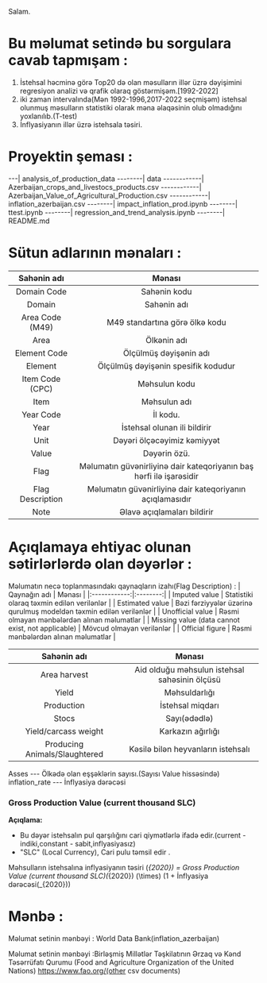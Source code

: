 



Salam.

# Bu məlumat setində bu sorgulara cavab tapmışam : 
1. İstehsal həcminə görə Top20 də olan məsulların illər üzrə dəyişimini regresiyon analizi və qrafik olaraq göstərmişəm.[1992-2022]
2. iki zaman intervalında(Mən 1992-1996,2017-2022 seçmişəm) istehsal olunmuş məsulların statistiki olarak məna əlaqəsinin olub olmadığını yoxlanılıb.(T-test)
3. İnflyasiyanın illər üzrə istehsala təsiri.


# Proyektin şeması : 

---| analysis_of_production_data
--------| data
------------|  Azerbaijan_crops_and_livestocs_products.csv
------------| Azerbaijan_Value_of_Agricultural_Production.csv
------------| inflation_azerbaijan.csv
--------| impact_inflation_prod.ipynb
--------| ttest.ipynb
--------| regression_and_trend_analysis.ipynb
--------| README.md





 # Sütun adlarının mənaları : 

| Sahənin adı  | Mənası       |
|:------------:|:-------------:|
| Domain Code  | Sahənin kodu  |
| Domain      | Sahənin adı   |
|Area Code (M49) | M49 standartına görə ölkə kodu |
|Area | Ölkənin adı |
|Element Code | Ölçülmüş dəyişənin adı |  
| Element  |Ölçülmüş dəyişənin spesifik kodudur |
| Item Code (CPC) | Məhsulun kodu |
| Item | Məhsulun adı |
| Year Code | İl kodu.
| Year | İstehsal olunan ili bildirir |
| Unit |Dəyəri ölçəcəyimiz kəmiyyət |
| Value | Dəyərin özü.
|Flag | Məlumatın güvənirliyinə dair kateqoriyanın baş hərfi ilə işarəsidir |
|Flag Description | Məlumatın güvənirliyinə dair kateqoriyanın açıqlamasıdır |
| Note  | Əlavə açıqlamaları bildirir |



# Açıqlamaya ehtiyac olunan sətirlərlərdə olan dəyərlər  : 
Məlumatın necə toplanmasındakı qaynaqların izahı(Flag Description) : 
| Qaynağın adı | Mənası   |
|:------------:|:--------:|
| Imputed value | Statistiki olaraq təxmin edilən verilənlər |
| Estimated value | Bəzi fərziyyələr üzərinə qurulmuş modeldən təxmin edilən verilənlər |
| Unofficial value | Rəsmi olmayan mənbələrdən alınan məlumatlar |
| Missing value (data cannot exist, not applicable) | Mövcud olmayan verilənlər |
| Official figure | Rəsmi mənbələrdən alınan məlumatlar |



| Sahənin adı | Mənası |
|:-----------:|:-------:|
| Area harvest | Aid olduğu məhsulun istehsal sahəsinin ölçüsü |
| Yield  | Məhsuldarlığı |
| Production | İstehsal miqdarı |
| Stocs | Sayı(ədədlə) |
| Yield/carcass weight |  Karkazın ağırlığı |
| Producing Animals/Slaughtered | Kəsilə bilən heyvanların istehsalı |


Asses --- Ölkədə olan eşşəklərin sayısı.(Sayısı Value hissəsində)
inflation_rate --- İnflyasiya dərəcəsi



### Gross Production Value (current thousand SLC)
**Açıqlama:**
- Bu dəyər istehsalın pul qarşılığını cari qiymətlərlə ifadə edir.(current -indiki,constant - sabit,inflyasiyasız)
- "SLC" (Local Currency), Cari pulu təmsil edir  .

Məhsulların istehsalına inflyasiyanın təsiri \(_{2020}\) = Gross Production Value (current thousand SLC)\(_{2020}\) \(\times\) (1 + İnflyasiya dərəcəsi\(_{2020}\))




# Mənbə : 
Məlumat setinin mənbəyi : World Data Bank(inflation_azerbaijan)

Məlumat setinin mənbəyi :Birləşmiş Millətlər Təşkilatının Ərzaq və Kənd Təsərrüfatı Qurumu (Food and Agriculture Organization of the United Nations) https://www.fao.org/(other csv documents)

